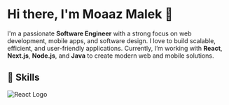 # Hi there, I'm Moaaz Malek 👋

I'm a passionate **Software Engineer** with a strong focus on web development, mobile apps, and software design. I love to build scalable, efficient, and user-friendly applications. Currently, I’m working with **React**, **Next.js**, **Node.js**, and **Java** to create modern web and mobile solutions.

## 🚀 Skills
<img src="https://www.patterns.dev/img/reactjs/react-logo@3x.svg" alt="React Logo"/>

